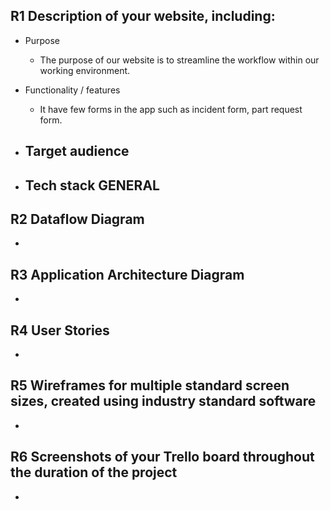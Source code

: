 
## R1	Description of your website, including:
- Purpose
    - The purpose of our website is to streamline the workflow within our working environment. 

- Functionality / features
    - It have few forms in the app such as incident form, part request form.

- Target audience
    - 

- Tech stack	GENERAL
    - 

## R2	Dataflow Diagram	
-   

## R3	Application Architecture Diagram	
- 

## R4	User Stories
- 

## R5	Wireframes for multiple standard screen sizes, created using industry standard software
- 

## R6	Screenshots of your Trello board throughout the duration of the project	
- 